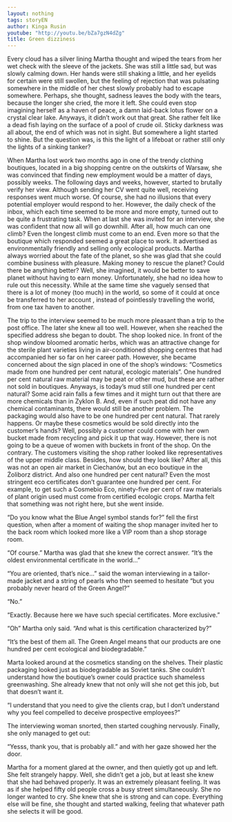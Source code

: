 ```yaml
---
layout: nothing
tags: storyEN
author: Kinga Rusin
youtube: "http://youtu.be/bZa7gzN4dZg"
title: Green dizziness
---
```

Every cloud has a silver lining Martha thought and wiped the tears from her wet check with the sleeve of the jackets. She was still a little sad, but was slowly calming down. Her hands were still shaking a little, and her eyelids for certain were still swollen, but the feeling of rejection that was pulsating somewhere in the middle of her chest slowly probably had to escape somewhere. Perhaps, she thought, sadness leaves the body with the tears, because the longer she cried, the more it left. She could even stop imagining herself as a haven of peace, a damn laid-back lotus flower on a crystal clear lake. Anyways, it didn’t work out that great. She rather felt like a dead fish laying on the surface of a pool of crude oil. Sticky darkness was all about, the end of which was not in sight. But somewhere a light started to shine. But the question was, is this the light of a lifeboat or rather still only the lights of a sinking tanker?

When Martha lost work two months ago in one of the trendy clothing boutiques, located in a big shopping centre on the outskirts of Warsaw, she was convinced that finding new employment would be a matter of days, possibly weeks. The following days and weeks, however, started to brutally verify her view. Although sending her CV went quite well, receiving responses went much worse. Of course, she had no illusions that every potential employer would respond to her. However, the daily check of the inbox, which each time seemed to be more and more empty, turned out to be quite a frustrating task. When at last she was invited for an interview, she was confident that now all will go downhill. After all, how much can one climb? Even the longest climb must come to an end. Even more so that the boutique which responded seemed a great place to work. It advertised as environmentally friendly and selling only ecological products. Martha always worried about the fate of the planet, so she was glad that she could combine business with pleasure. Making money to rescue the planet? Could there be anything better? Well, she imagined, it would be better to save planet without having to earn money. Unfortunately, she had no idea how to rule out this necessity. While at the same time she vaguely sensed that there is a lot of money (too much) in the world, so some of it could at once be transferred to her account , instead of pointlessly travelling the world, from one tax haven to another.

The trip to the interview seemed to be much more pleasant than a trip to the post office. The later she knew all too well. However, when she reached the specified address she began to doubt. The shop looked nice. In front of the shop window bloomed aromatic herbs, which was an attractive change for the sterile plant varieties living in air-conditioned shopping centres that had accompanied her so far on her career path. However, she became concerned about the sign placed in one of the shop’s windows: “Cosmetics made from one hundred per cent natural, ecologic materials”. One hundred per cent natural raw material may be peat or other mud, but these are rather not sold in boutiques. Anyways, is today’s mud still one hundred per cent natural? Some acid rain falls a few times and it might turn out that there are more chemicals than in Zyklon B. And, even if such peat did not have any chemical contaminants, there would still be another problem. The packaging would also have to be one hundred per cent natural. That rarely happens. Or maybe these cosmetics would be sold directly into the customer’s hands? Well, possibly a customer could come with her own bucket made from recycling and pick it up that way. However, there is not going to be a queue of women with buckets in front of the shop. On the contrary. The customers visiting the shop rather looked like representatives of the upper middle class. Besides, how should they look like? After all, this was not an open air market in Ciechanów, but an eco boutique in the Żoliborz district. And also one hundred per cent natural? Even the most stringent eco certificates don’t guarantee one hundred per cent. For example, to get such a Cosmebio Eco, ninety-five per cent of raw materials of plant origin used must come from certified ecologic crops. Martha felt that something was not right here, but she went inside.

“Do you know what the Blue Angel symbol stands for?” fell the first question, when after a moment of waiting the shop manager invited her to the back room which looked more like a VIP room than a shop storage room.

“Of course.” Martha was glad that she knew the correct answer. “It’s the oldest environmental certificate in the world...”

“You are oriented, that’s nice...” said the woman interviewing in a tailor-made jacket and a string of pearls who then seemed to hesitate “but you probably never heard of the Green Angel?”

“No.”

“Exactly. Because here we have such special certificates. More exclusive.”

“Oh” Martha only said. “And what is this certification characterized by?”

“It’s the best of them all. The Green Angel means that our products are one hundred per cent ecological and biodegradable.”

Marta looked around at the cosmetics standing on the shelves. Their plastic packaging looked just as biodegradable as Soviet tanks. She couldn’t understand how the boutique’s owner could practice such shameless greenwashing. She already knew that not only will she not get this job, but that doesn’t want it.

“I understand that you need to give the clients crap, but I don’t understand why you feel compelled to deceive prospective employees?”

The interviewing woman snorted, then started coughing nervously. Finally, she only managed to get out:

“Yesss, thank you, that is probably all.” and with her gaze showed her the door.

Martha for a moment glared at the owner, and then quietly got up and left. She felt strangely happy. Well, she didn’t get a job, but at least she knew that she had behaved properly. It was an extremely pleasant feeling. It was as if she helped fifty old people cross a busy street simultaneously. She no longer wanted to cry. She knew that she is strong and can cope. Everything else will be fine, she thought and started walking, feeling that whatever path she selects it will be good.

